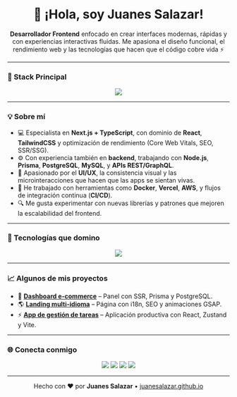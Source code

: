 <h1 align="center">👋 ¡Hola, soy Juanes Salazar!</h1>

<p align="center">
  <strong>Desarrollador Frontend</strong> enfocado en crear interfaces modernas, rápidas y con experiencias interactivas fluidas.  
  Me apasiona el diseño funcional, el rendimiento web y las tecnologías que hacen que el código cobre vida ⚡
</p>

---

### 🚀 Stack Principal
<p align="center">
  <img src="https://skillicons.dev/icons?i=nextjs,react,typescript,tailwind,js,nodejs,express,prisma,postgresql,mysql,mongodb,docker,git,linux" />
</p>

---

### 💡 Sobre mí
- 💻 Especialista en **Next.js + TypeScript**, con dominio de **React**, **TailwindCSS** y optimización de rendimiento (Core Web Vitals, SEO, SSR/SSG).  
- ⚙️ Con experiencia también en **backend**, trabajando con **Node.js**, **Prisma**, **PostgreSQL**, **MySQL**, y **APIs REST/GraphQL**.  
- 🎨 Apasionado por el **UI/UX**, la consistencia visual y las microinteracciones que hacen que las apps se sientan vivas.  
- 🧩 He trabajado con herramientas como **Docker**, **Vercel**, **AWS**, y flujos de integración continua (**CI/CD**).  
- 🔍 Me gusta experimentar con nuevas librerías y patrones que mejoren la escalabilidad del frontend.  

---

### 🧠 Tecnologías que domino
<p align="center">
  <img src="https://skillicons.dev/icons?i=ts,js,nextjs,react,tailwind,nodejs,express,prisma,postgresql,mysql,mongodb,graphql,docker,git,linux,figma,vite" />
</p>

---

### 📈 Algunos de mis proyectos
- 🎯 **[Dashboard e-commerce](https://github.com/JuanesSalazar/ecommerce-dashboard)** – Panel con SSR, Prisma y PostgreSQL.  
- 🌎 **[Landing multi-idioma](https://github.com/JuanesSalazar/landing-multilang)** – Página con i18n, SEO y animaciones GSAP.  
- ⚡ **[App de gestión de tareas](https://github.com/JuanesSalazar/task-manager)** – Aplicación productiva con React, Zustand y Vite.  

---

### 🌐 Conecta conmigo
<p align="center">
  <a href="https://juanesalazar.github.io" target="_blank"><img src="https://img.shields.io/badge/Portfolio-%2306b6d4?style=for-the-badge&logo=vercel&logoColor=white" /></a>
  <a href="https://www.linkedin.com/in/juanes-salazar" target="_blank"><img src="https://img.shields.io/badge/LinkedIn-%230A66C2?style=for-the-badge&logo=linkedin&logoColor=white" /></a>
  <a href="mailto:juanes.salazar.dev@gmail.com"><img src="https://img.shields.io/badge/Email-%23EA4335?style=for-the-badge&logo=gmail&logoColor=white" /></a>
  <a href="https://github.com/JuanesSalazar"><img src="https://img.shields.io/badge/GitHub-%23181717?style=for-the-badge&logo=github&logoColor=white" /></a>
</p>

---

<p align="center">
  Hecho con ❤️ por <strong>Juanes Salazar</strong> • <a href="https://juanesalazar.github.io">juanesalazar.github.io</a>
</p>
